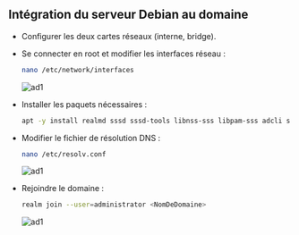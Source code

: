 ## Intégration du serveur Debian au domaine

- Configurer les deux cartes réseaux (interne, bridge).
- Se connecter en root et modifier les interfaces réseau :  
  ```bash
  nano /etc/network/interfaces
  ```
  ![ad1](https://github.com/user-attachments/assets/593cf91c-d977-4e20-a742-0250ff14c349)

- Installer les paquets nécessaires :
  ```bash
  apt -y install realmd sssd sssd-tools libnss-sss libpam-sss adcli samba-common-bin oddjob oddjob-mkhomedir packagekit
  ```

- Modifier le fichier de résolution DNS :
  ```bash
  nano /etc/resolv.conf
  ```
  ![ad1](https://github.com/user-attachments/assets/8f5040da-7b95-4d11-82c9-84970cbb2fd6)

- Rejoindre le domaine :
  ```bash
  realm join --user=administrator <NomDeDomaine>
  ```
  ![ad1](https://github.com/user-attachments/assets/73431a49-1520-4ea1-a2d7-6f4299b48c10)
